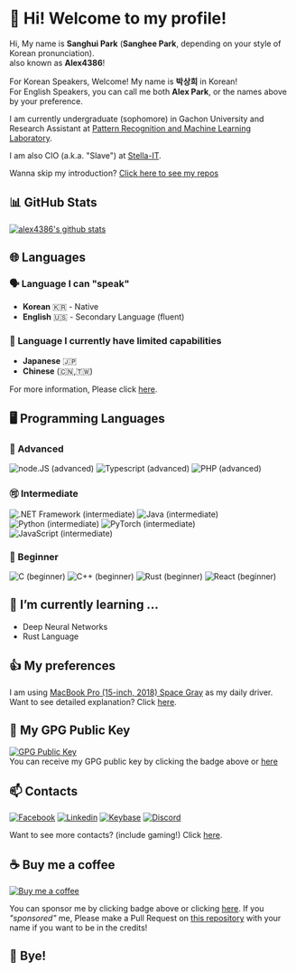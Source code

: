 # 🙇 Hi! Welcome to my profile!
Hi, My name is **Sanghui Park** (**Sanghee Park**, depending on your style of Korean pronunciation).  
also known as **Alex4386**!  

For Korean Speakers, Welcome! My name is **박상희** in Korean!  
For English Speakers, you can call me both **Alex Park**, or the names above by your preference.  
  
I am currently undergraduate (sophomore) in Gachon University and  
Research Assistant at [Pattern Recognition and Machine Learning Laboratory](http://pr.gachon.ac.kr).  

I am also CIO (a.k.a. "Slave") at [Stella-IT](https://github.com/Stella-IT).  

Wanna skip my introduction? [Click here to see my repos](#-bye)

## 📊 GitHub Stats
[![alex4386's github stats](https://github-readme-stats.vercel.app/api?username=alex4386&show_icons=true&hide_border=true)](https://github.com/alex4386)

## 🌐 Languages
### 🗣️ Language I can "speak"
* **Korean** 🇰🇷 - Native
* **English** 🇺🇸 - Secondary Language (fluent)

### 🤦 Language I currently have limited capabilities
* **Japanese** 🇯🇵
* **Chinese** (🇨🇳,🇹🇼) 

For more information, Please click [here](https://github.com/Alex4386/Alex4386/blob/master/lang/README.md).  

## 🖥️ Programming Languages
### 🥇 Advanced
![node.JS (advanced)](https://img.shields.io/badge/Node.JS-advanced-blue?style=for-the-badge&logo=node.js)
![Typescript (advanced)](https://img.shields.io/badge/Typescript-advanced-blue?style=for-the-badge&logo=typescript)
![PHP (advanced)](https://img.shields.io/badge/PHP-advanced-blue?style=for-the-badge&logo=php)

### 🉑 Intermediate
![.NET Framework (intermediate)](https://img.shields.io/badge/.NET%20Framework-intermediate-orange?style=for-the-badge&logo=.Net)
![Java (intermediate)](https://img.shields.io/badge/Java-intermediate-orange?style=for-the-badge&logo=java)
![Python (intermediate)](https://img.shields.io/badge/Python-intermediate-orange?style=for-the-badge&logo=python)
![PyTorch (intermediate)](https://img.shields.io/badge/PyTorch-intermediate-orange?style=for-the-badge&logo=pytorch)
![JavaScript (intermediate)](https://img.shields.io/badge/Javascript-intermediate-orange?style=for-the-badge&logo=javascript)

### 🔰 Beginner
![C (beginner)](https://img.shields.io/badge/C-beginner-darkgreen?style=for-the-badge&logo=c)
![C++ (beginner)](https://img.shields.io/badge/C%2B%2B-beginner-darkgreen?style=for-the-badge&logo=c%2B%2B)
![Rust (beginner)](https://img.shields.io/badge/Rust-beginner-darkgreen?style=for-the-badge&logo=rust)
![React (beginner)](https://img.shields.io/badge/React-beginner-darkgreen?style=for-the-badge&logo=react)  

## 🌱 I’m currently learning ...
- Deep Neural Networks
- Rust Language

## 👍 My preferences
I am using [MacBook Pro (15-inch, 2018) Space Gray](https://support.apple.com/kb/SP776) as my daily driver.  
Want to see detailed explanation? Click [here](https://github.com/Alex4386/Alex4386/blob/master/pref/README.md).

## 🤫 My GPG Public Key
[![GPG Public Key](https://img.shields.io/badge/GPG%20Fingerprint-A7C7BF416AE3B5A60BF8CB8B647C79F2A2F47CD1-purple?style=for-the-badge)](https://cdn.alex4386.me/gpg/alex4386.pub.gpg)  
You can receive my GPG public key by clicking the badge above or [here](https://cdn.alex4386.me/gpg/alex4386.pub.gpg)  

## 📫 Contacts
[![Facebook](https://img.shields.io/badge/Facebook-Sanghui%20Park-004386?style=for-the-badge&logo=facebook)](https://www.facebook.com/psh010209/)
[![Linkedin](https://img.shields.io/badge/Linkedin-Sanghui%20Park-004386?style=for-the-badge&logo=linkedin)](https://www.linkedin.com/in/alex4386/)
[![Keybase](https://img.shields.io/badge/Keybase-alex4386-004386?style=for-the-badge&logo=keybase)](https://keybase.io/alex4386)
[![Discord](https://img.shields.io/badge/Discord-join!-004386?style=for-the-badge&logo=discord)](https://discord.com/invite/xpbMQPa)

Want to see more contacts? (include gaming!) Click [here](https://github.com/Alex4386/Alex4386/blob/master/contact/README.md).  

## ☕ Buy me a coffee
[![Buy me a coffee](https://img.shields.io/badge/Paypal-Buy%20me%20a%20coffee-004386?style=for-the-badge&logo=paypal)](https://paypal.me/alex4386)

You can sponsor me by clicking badge above or clicking [here](https://paypal.me/alex4386).
If you *"sponsored"* me, Please make a Pull Request on [this repository](https://github.com/Alex4386/Alex4386) with your name if you want to be in the credits!  

## 👋 Bye!

<!--
**Alex4386/Alex4386** is a ✨ _special_ ✨ repository because its `README.md` (this file) appears on your GitHub profile.

Here are some ideas to get you started:

- 🔭 I’m currently working on ...
- 🌱 I’m currently learning ...
- 👯 I’m looking to collaborate on ...
- 🤔 I’m looking for help with ...
- 💬 Ask me about ...
- 📫 How to reach me: ...
- 😄 Pronouns: ...
- ⚡ Fun fact: ...
-->
